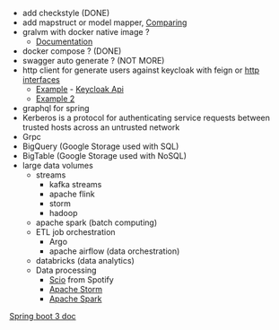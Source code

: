 - add checkstyle (DONE)
- add mapstruct or model mapper, [Comparing](https://dzone.com/articles/comparing-modelmapper-and-mapstruct-in-java-the-po) 
- gralvm with docker native image ?
  - [Documentation](https://docs.spring.io/spring-boot/docs/current/reference/html/native-image.html)
- docker compose ? (DONE)
- swagger auto generate ? (NOT MORE)
- http client for generate users against keycloak with feign or [http interfaces](https://docs.spring.io/spring-framework/reference/integration/rest-clients.html#rest-http-interface)
  - [Example](https://medium.hexadefence.com/keycloak-admin-rest-api-63a294814e1b) - [Keycloak Api](https://www.keycloak.org/docs-api/21.1.1/rest-api/index.html)
  - [Example 2](https://www.appsdeveloperblog.com/keycloak-rest-api-create-a-new-user/)
- graphql for spring
- Kerberos is a protocol for authenticating service requests between trusted hosts across an untrusted network
- Grpc
- BigQuery (Google Storage used with SQL)
- BigTable (Google Storage used with NoSQL)
- large data volumes
  - streams
    - kafka streams
    - apache flink
    - storm
    - hadoop
  - apache spark (batch computing)
  - ETL job orchestration
    - Argo 
    - apache airflow (data orchestration)
  - databricks (data analytics)
  - Data processing
    - [Scio](https://spotify.github.io/scio/) from Spotify
    - [Apache Storm](https://storm.apache.org/index.html)
    - [Apache Spark](https://spark.apache.org/examples.html#)

[Spring boot 3 doc](https://docs.spring.io/spring-boot/docs/3.0.0/reference/htmlsingle/#native-image.developing-your-first-application)
